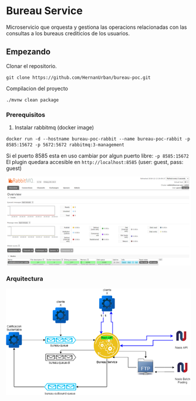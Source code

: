 # Bureau Service

Microservicio que orquesta y gestiona las operacions relacionadas con las consultas a los bureaus crediticios de los usuarios.

## Empezando
Clonar el repositorio.  
```  
git clone https://github.com/HernanUrban/bureau-poc.git
```
Compilacion del proyecto  
``` 
./mvnw clean package
```


### Prerequisitos

1. Instalar rabbitmq (docker image)

```
docker run -d --hostname bureau-poc-rabbit --name bureau-poc-rabbit -p 8585:15672 -p 5672:5672 rabbitmq:3-management
```  
Si el puerto 8585 esta en uso cambiar por algun puerto libre: `-p 8585:15672`  
El plugin quedara accesible en `http://localhost:8585` (user: guest, pass: guest)

![rabbit-manager](images/rabbit-manager.png)

### Arquitectura  
![bureau-service](images/bureau-componentes.png)
